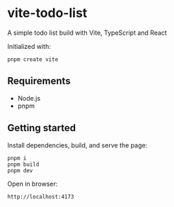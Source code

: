 # vite-todo-list

A simple todo list build with Vite, TypeScript and React

Initialized with:

```
pnpm create vite
```

## Requirements

- Node.js
- pnpm

## Getting started

Install dependencies, build, and serve the page:

```
pnpm i
pnpm build
pnpm dev
```

Open in browser:

```
http://localhost:4173
```